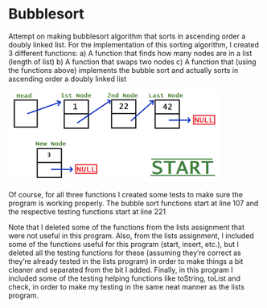# Bubblesort

Attempt on making bubblesort algorithm that sorts in ascending order a doubly linked list.
For the implementation of this sorting algorithm, I created 3 different functions:
a)	A function that finds how many nodes are in a list (length of list)
b)	A function that swaps two nodes
c)	A function that (using the functions above) implements the bubble sort and actually sorts in ascending order a doubly linked list

<img src="Images/midaddani.gif" width="420">

Of course, for all three functions I created some tests to make sure the program is working properly.
The bubble sort functions start at line 107
and the respective testing functions start at line 221

Note that I deleted some of the functions from the lists assignment that were not useful in this program.
Also, from the lists assignment, I included some of the functions useful for this program (start, insert, etc.), but I deleted all the testing functions for these (assuming they’re correct as they’re already tested in the lists program) in order to make things a bit cleaner and separated from the bit I added.
Finally, in this program I included some of the testing helping functions like toString, toList and check, in order to make my testing in the same neat manner as the lists program.

